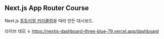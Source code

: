 ## Next.js App Router Course

Next.js [튜토리얼 커리큘럼](https://nextjs.org/learn)을 따라 만든 대시보드.

라이브 데모 ↓
https://nextjs-dashboard-three-blue-79.vercel.app/dashboard